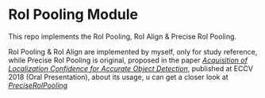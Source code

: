 # RoI Pooling Module

This repo implements the RoI Pooling, RoI Align & Precise RoI Pooling.

RoI Pooling & RoI Align are implemented by myself, only for study reference, while Precise RoI Pooling is original, proposed in the paper [*Acquisition of Localization Confidence for Accurate Object Detection*](https://arxiv.org/abs/1807.11590), published at ECCV 2018 (Oral Presentation), about its usage, u can get a closer look at [*PreciseRoIPooling*](https://github.com/vacancy/PreciseRoIPooling)